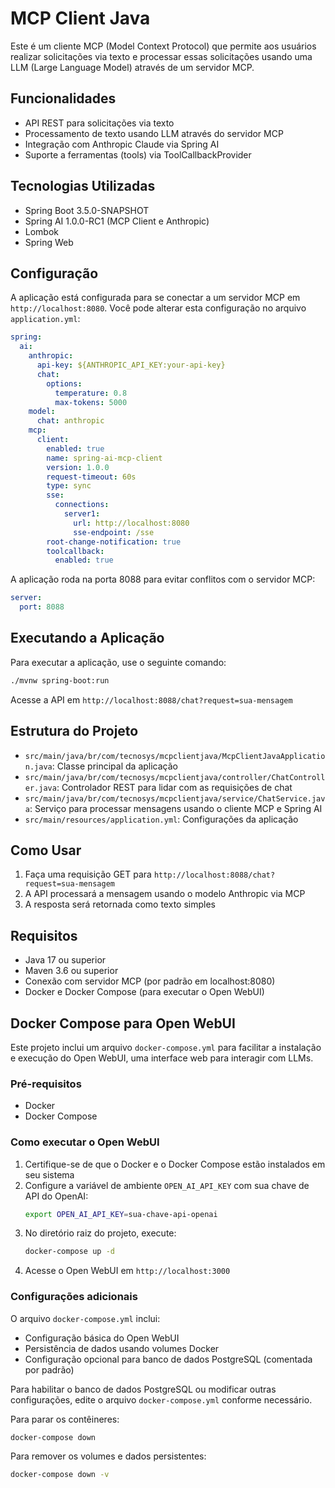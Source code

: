# MCP Client Java

Este é um cliente MCP (Model Context Protocol) que permite aos usuários realizar solicitações via texto e processar essas solicitações usando uma LLM (Large Language Model) através de um servidor MCP.

## Funcionalidades

- API REST para solicitações via texto
- Processamento de texto usando LLM através do servidor MCP
- Integração com Anthropic Claude via Spring AI
- Suporte a ferramentas (tools) via ToolCallbackProvider

## Tecnologias Utilizadas

- Spring Boot 3.5.0-SNAPSHOT
- Spring AI 1.0.0-RC1 (MCP Client e Anthropic)
- Lombok
- Spring Web

## Configuração

A aplicação está configurada para se conectar a um servidor MCP em `http://localhost:8080`. Você pode alterar esta configuração no arquivo `application.yml`:

```yaml
spring:
  ai:
    anthropic:
      api-key: ${ANTHROPIC_API_KEY:your-api-key}
      chat:
        options:
          temperature: 0.8
          max-tokens: 5000
    model:
      chat: anthropic
    mcp:
      client:
        enabled: true
        name: spring-ai-mcp-client
        version: 1.0.0
        request-timeout: 60s
        type: sync
        sse:
          connections:
            server1:
              url: http://localhost:8080
              sse-endpoint: /sse
        root-change-notification: true
        toolcallback:
          enabled: true
```

A aplicação roda na porta 8088 para evitar conflitos com o servidor MCP:

```yaml
server:
  port: 8088
```

## Executando a Aplicação

Para executar a aplicação, use o seguinte comando:

```bash
./mvnw spring-boot:run
```

Acesse a API em `http://localhost:8088/chat?request=sua-mensagem`

## Estrutura do Projeto

- `src/main/java/br/com/tecnosys/mcpclientjava/McpClientJavaApplication.java`: Classe principal da aplicação
- `src/main/java/br/com/tecnosys/mcpclientjava/controller/ChatController.java`: Controlador REST para lidar com as requisições de chat
- `src/main/java/br/com/tecnosys/mcpclientjava/service/ChatService.java`: Serviço para processar mensagens usando o cliente MCP e Spring AI
- `src/main/resources/application.yml`: Configurações da aplicação

## Como Usar

1. Faça uma requisição GET para `http://localhost:8088/chat?request=sua-mensagem`
2. A API processará a mensagem usando o modelo Anthropic via MCP
3. A resposta será retornada como texto simples

## Requisitos

- Java 17 ou superior
- Maven 3.6 ou superior
- Conexão com servidor MCP (por padrão em localhost:8080)
- Docker e Docker Compose (para executar o Open WebUI)

## Docker Compose para Open WebUI

Este projeto inclui um arquivo `docker-compose.yml` para facilitar a instalação e execução do Open WebUI, uma interface web para interagir com LLMs.

### Pré-requisitos

- Docker
- Docker Compose

### Como executar o Open WebUI

1. Certifique-se de que o Docker e o Docker Compose estão instalados em seu sistema
2. Configure a variável de ambiente `OPEN_AI_API_KEY` com sua chave de API do OpenAI:
   ```bash
   export OPEN_AI_API_KEY=sua-chave-api-openai
   ```
3. No diretório raiz do projeto, execute:
   ```bash
   docker-compose up -d
   ```
4. Acesse o Open WebUI em `http://localhost:3000`

### Configurações adicionais

O arquivo `docker-compose.yml` inclui:

- Configuração básica do Open WebUI
- Persistência de dados usando volumes Docker
- Configuração opcional para banco de dados PostgreSQL (comentada por padrão)

Para habilitar o banco de dados PostgreSQL ou modificar outras configurações, edite o arquivo `docker-compose.yml` conforme necessário.

Para parar os contêineres:
```bash
docker-compose down
```

Para remover os volumes e dados persistentes:
```bash
docker-compose down -v
```
